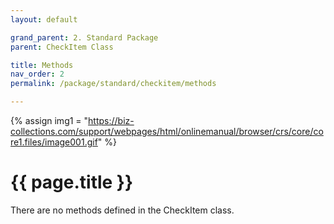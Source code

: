 ```yaml
---
layout: default

grand_parent: 2. Standard Package
parent: CheckItem Class

title: Methods
nav_order: 2
permalink: /package/standard/checkitem/methods

---
```

{% assign img1 = "https://biz-collections.com/support/webpages/html/onlinemanual/browser/crs/core/core1.files/image001.gif" %}


# {{ page.title }}

There are no methods defined in the CheckItem class.